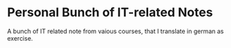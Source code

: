 # Personal Bunch of IT-related Notes
A bunch of IT related note from vaious courses, that I translate in german as exercise.
